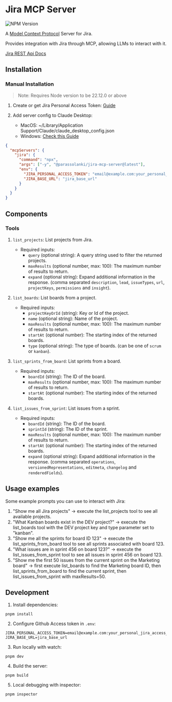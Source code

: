 # Jira MCP Server

![NPM Version](https://img.shields.io/npm/v/%40parassolanki%2Fjira-mcp-server)

A [Model Context Protocol](https://github.com/modelcontextprotocol) Server for Jira.

Provides integration with Jira through MCP, allowing LLMs to interact with it.

[Jira REST Api Docs](https://developer.atlassian.com/server/jira/platform/rest)

## Installation

### Manual Installation

> Note: Requires Node version to be 22.12.0 or above

1. Create or get Jira Personal Access Token: [Guide](https://confluence.atlassian.com/enterprise/using-personal-access-tokens-1026032365.html)

2. Add server config to Claude Desktop:

   - MacOS: ~/Library/Application Support/Claude/claude_desktop_config.json
   - Windows: [Check this Guide](https://gist.github.com/feveromo/7a340d7795fca1ccd535a5802b976e1f)

```json
{
  "mcpServers": {
    "jira": {
      "command": "npx",
      "args": ["-y", "@parassolanki/jira-mcp-server@latest"],
      "env": {
        "JIRA_PERSONAL_ACCESS_TOKEN": "email@example.com:your_personal_jira_access_token",
        "JIRA_BASE_URL": "jira_base_url"
      }
    }
  }
}
```

## Components

### Tools

1.  `list_projects`: List projects from Jira.

    - Required inputs:
      - `query` (optional string): A query string used to filter the returned projects.
      - `maxResults` (optional number, max: 100): The maximum number of results to return.
      - `expand` (optional string): Expand additional information in the response. (comma separated `description`, `lead`, `issueTypes`, `url`, `projectKeys`, `permissions` and `insight`).

2.  `list_boards`: List boards from a project.

    - Required inputs:
      - `projectKeyOrId` (string): Key or Id of the project.
      - `name` (optional string): Name of the project.
      - `maxResults` (optional number, max: 100): The maximum number of results to return.
      - `startAt` (optional number): The starting index of the returned boards.
      - `type` (optional string): The type of boards. (can be one of `scrum` or `kanban`).

3.  `list_sprints_from_board`: List sprints from a board.

    - Required inputs:
      - `boardId` (string): The ID of the board.
      - `maxResults` (optional number, max: 100): The maximum number of results to return.
      - `startAt` (optional number): The starting index of the returned boards.

4.  `list_issues_from_sprint`: List issues from a sprint.

    - Required inputs:
      - `boardId` (string): The ID of the board.
      - `sprintId` (string): The ID of the sprint.
      - `maxResults` (optional number, max: 100): The maximum number of results to return.
      - `startAt` (optional number): The starting index of the returned boards.
      - `expand` (optional string): Expand additional information in the response. (comma separated `operations`, `versionedRepresentations`, `editmeta`, `changelog` and `renderedFields`).

## Usage examples

Some example prompts you can use to interact with Jira:

1. "Show me all Jira projects" → execute the list_projects tool to see all available projects.
2. "What Kanban boards exist in the DEV project?" → execute the list_boards tool with the DEV project key and type parameter set to "kanban".
3. "Show me all the sprints for board ID 123" → execute the list_sprints_from_board tool to see all sprints associated with board 123.
4. "What issues are in sprint 456 on board 123?" → execute the list_issues_from_sprint tool to see all issues in sprint 456 on board 123.
5. "Show me the first 50 issues from the current sprint on the Marketing board" → first execute list_boards to find the Marketing board ID, then list_sprints_from_board to find the current sprint, then list_issues_from_sprint with maxResults=50.

## Development

1. Install dependencies:

```shell
pnpm install
```

2. Configure Github Access token in `.env`:

```shell
JIRA_PERSONAL_ACCESS_TOKEN=email@example.com:your_personal_jira_access_token
JIRA_BASE_URL=jira_base_url
```

3. Run locally with watch:

```shell
pnpm dev
```

4. Build the server:

```shell
pnpm build
```

5. Local debugging with inspector:

```shell
pnpm inspector
```
